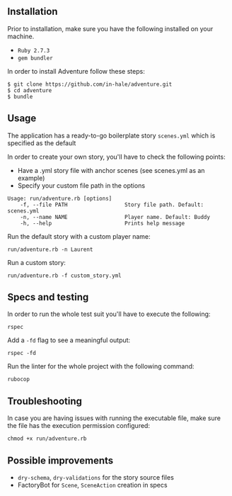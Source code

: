 ## Installation

Prior to installation, make sure you have the following installed on your machine.
* `Ruby 2.7.3`
* `gem bundler`

In order to install Adventure follow these steps:

```shell
$ git clone https://github.com/in-hale/adventure.git
$ cd adventure
$ bundle
```

## Usage

The application has a ready-to-go boilerplate story `scenes.yml` which is specified as the default

In order to create your own story, you'll have to check the following points:
* Have a .yml story file with anchor scenes (see scenes.yml as an example)
* Specify your custom file path in the options 

```  
Usage: run/adventure.rb [options]
    -f, --file PATH                  Story file path. Default: scenes.yml
    -n, --name NAME                  Player name. Default: Buddy
    -h, --help                       Prints help message
```

Run the default story with a custom player name:
```shell
run/adventure.rb -n Laurent
```

Run a custom story:
```shell
run/adventure.rb -f custom_story.yml
```

## Specs and testing

In order to run the whole test suit you'll have to execute the following:
```shell
rspec
```
Add a `-fd` flag to see a meaningful output:
```shell
rspec -fd
```
Run the linter for the whole project with the following command:
```shell
rubocop
```

## Troubleshooting

In case you are having issues with running the executable file, make sure the file has the execution permission configured:
```shell
chmod +x run/adventure.rb
```

## Possible improvements

* `dry-schema`, `dry-validations` for the story source files
* FactoryBot for `Scene`, `SceneAction` creation in specs
